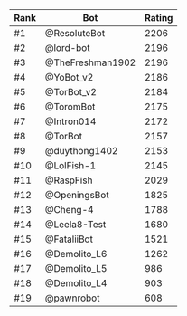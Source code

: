 Rank|Bot|Rating
---|---|---
#1|@ResoluteBot|2206
#2|@lord-bot|2196
#3|@TheFreshman1902|2196
#4|@YoBot_v2|2186
#5|@TorBot_v2|2184
#6|@ToromBot|2175
#7|@Intron014|2172
#8|@TorBot|2157
#9|@duythong1402|2153
#10|@LolFish-1|2145
#11|@RaspFish|2029
#12|@OpeningsBot|1825
#13|@Cheng-4|1788
#14|@Leela8-Test|1680
#15|@FataliiBot|1521
#16|@Demolito_L6|1262
#17|@Demolito_L5|986
#18|@Demolito_L4|903
#19|@pawnrobot|608
